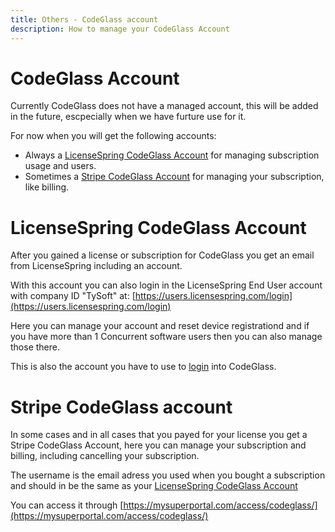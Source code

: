 ```yaml
---
title: Others - CodeGlass account
description: How to manage your CodeGlass Account
---
```

# CodeGlass Account

Currently CodeGlass does not have a managed account, this will be added in the future, escpecially when we have furture use for it.

For now when you will get the following accounts:
- Always a [LicenseSpring CodeGlass Account](#licensespring-codeglass-account) for managing subscription usage and users.
- Sometimes a [Stripe CodeGlass Account](#stripe-codeglass-account) for managing your subscription, like billing.

# LicenseSpring CodeGlass Account
After you gained a license or subscription for CodeGlass you get an email from LicenseSpring including an account.


With this account you can also login in the LicenseSpring End User account with company ID "TySoft" at: [https://users.licensespring.com/login](https://users.licensespring.com/login)

Here you can manage your account and reset device registrationd and if you have more than 1 Concurrent software users then you can also manage those there.

This is also the account you have to use to [login](../views/Splashscreen.md) into CodeGlass.

# Stripe CodeGlass account
In some cases and in all cases that you payed for your license you get a Stripe CodeGlass Account, here you can manage your subscription and billing, including cancelling your subscription.

The username is the email adress you used when you bought a subscription and should in be the same as your [LicenseSpring CodeGlass Account](#licensespring-codeglass-account)

You can access it through [https://mysuperportal.com/access/codeglass/](https://mysuperportal.com/access/codeglass/)



